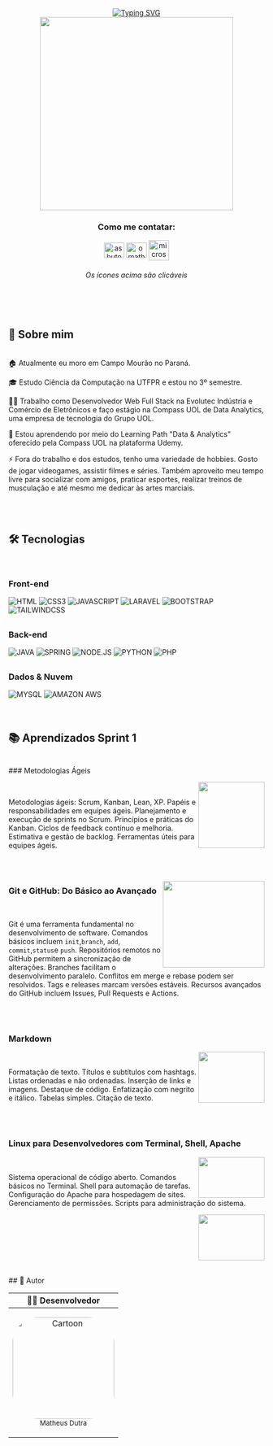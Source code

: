 <div align="center">
<a href="https://git.io/typing-svg"><img src="https://readme-typing-svg.demolab.com?font=Fira+Code&weight=500&size=40&pause=2000&color=FFFAFA&background=483D8B00&vCenter=true&width=900&height=90&lines=Salve+fam%C3%ADlia!+Matheus+Dutra+aqui+%E2%9C%8C%F0%9F%8F%BC" alt="Typing SVG" /></a>

<div align="center">
   <img height="380em" src="https://media1.giphy.com/media/v1.Y2lkPTc5MGI3NjExNjU0YTA0OGM3ODRmNjA4OWU4OGQxYjlhODE2NzFjNzc5MWE3NTc4OCZlcD12MV9pbnRlcm5hbF9naWZzX2dpZklkJmN0PWc/50fuVHMGUVszu/giphy.gif"/>
</div>


 <h3 align="center">Como me contatar:</h3>

<a href="https://linkedin.com/in/omatheus-dutra" target="blank"><img align="center" src="https://raw.githubusercontent.com/rahuldkjain/github-profile-readme-generator/master/src/images/icons/Social/linked-in-alt.svg" alt="ashutosh mishra" height="30" width="40" /></a>
<a href="https://instagram.com/omatheus.dutra" target="blank"><img align="center" src="https://raw.githubusercontent.com/rahuldkjain/github-profile-readme-generator/master/src/images/icons/Social/instagram.svg" alt="omatheus.dutra" height="30" width="40" /></a>
<a href="mailto:matheusbdutra@hotmail.com" target="blank"><img align="center" height="40" width="40" alt="microsoft_outlook_macos_bigsur_icon_189971" src="https://user-images.githubusercontent.com/89203538/236384408-d701199a-69e4-4d73-b7b2-d304f871440c.png" /></a>

 <h6> Os ícones acima são clicáveis </h6> 
<div style="text-align: center;"><br><br>

<h2 align="left">🚀 Sobre mim</h2><br>
<div style="text-align: left;">
   
<div align="left">
🏠 Atualmente  eu moro em Campo Mourão no Paraná.

🎓 Estudo Ciência da Computação na UTFPR e estou no 3º semestre. 

👩‍💻 Trabalho como Desenvolvedor Web Full Stack na Evolutec Indústria e Comércio de Eletrônicos e faço estágio na Compass UOL de Data Analytics, uma empresa de tecnologia do Grupo UOL.

🧠 Estou aprendendo por meio do Learning Path "Data & Analytics" oferecido pela Compass UOL na plataforma Udemy.

⚡️ Fora do trabalho e dos estudos, tenho uma variedade de hobbies. Gosto de jogar videogames, assistir filmes e séries. Também aproveito meu tempo livre para socializar com amigos, praticar esportes, realizar treinos de musculação e até mesmo me dedicar às artes marciais.
</div><br>

<div style="display: inline_block"><br>

<h2 align="left">🛠️ Tecnologias</h2><br>
<div align="left">
  
  <h3> Front-end </h3>
  <img alt="HTML" src="https://img.shields.io/badge/HTML5-E34F26?style=for-the-badge&logo=html5&logoColor=white">
  <img alt="CSS3" src="https://img.shields.io/badge/CSS3-1572B6?style=for-the-badge&logo=css3&logoColor=white">
  <img alt="JAVASCRIPT" src="https://img.shields.io/badge/JavaScript-F7DF1E?style=for-the-badge&logo=javascript&logoColor=black">
  <img alt="LARAVEL" src="https://img.shields.io/badge/Laravel-FF2D20?style=for-the-badge&logo=laravel&logoColor=white">
  <img alt="BOOTSTRAP" src="https://img.shields.io/badge/Bootstrap-563D7C?style=for-the-badge&logo=bootstrap&logoColor=white">
  <img alt="TAILWINDCSS" src="https://img.shields.io/badge/Tailwind_CSS-38B2AC?style=for-the-badge&logo=tailwind-css&logoColor=white">
 
  
  ##
  
  <h3> Back-end </h3>
  <img alt="JAVA" src="https://img.shields.io/badge/Java-ED8B00?style=for-the-badge&logo=java&logoColor=white">
  <img alt="SPRING" src="https://img.shields.io/badge/Spring-6DB33F?style=for-the-badge&logo=spring&logoColor=white">
  <img alt="NODE.JS" src="https://img.shields.io/badge/Node.js-43853D?style=for-the-badge&logo=node.js&logoColor=white">
  <img alt="PYTHON" src="https://img.shields.io/badge/Python-14354C?style=for-the-badge&logo=python&logoColor=white">
  <img alt="PHP" src="https://img.shields.io/badge/PHP-777BB4?style=for-the-badge&logo=php&logoColor=white">
  
  
  ##
  
  <h3> Dados & Nuvem </h3>
  <img alt="MYSQL" src="https://img.shields.io/badge/MySQL-00000F?style=for-the-badge&logo=mysql&logoColor=white">
  <img alt="AMAZON AWS" src="https://img.shields.io/badge/Amazon_AWS-FF9900?style=for-the-badge&logo=amazonaws&logoColor=white">
  

</div></div><br><br>

<h2 align="left">📚 Aprendizados Sprint 1</h2><br>
<div style="text-align: left;">
<div align="left">
### Metodologias Ágeis

<img src="https://github.com/omatheusdutra/omatheusdutra/assets/89203538/2291790a-904e-4eb0-8a9c-a19c9ee3fe64
" align="right" width="130" height="130">
<br>


 Metodologias ágeis: Scrum, Kanban, Lean, XP. Papéis e responsabilidades em equipes ágeis. Planejamento e execução de sprints no Scrum. Princípios e práticas do Kanban. Ciclos de feedback contínuo e melhoria. Estimativa e gestão de backlog. Ferramentas úteis para equipes ágeis.

<br><br>

<img src="https://github.com/omatheusdutra/omatheusdutra/assets/89203538/d8e6e2b4-d9e2-4a82-8fc1-fc50b4a539e6
" align="right" width="200" height="170">

###  Git e GitHub: Do Básico ao Avançado

<br>

Git é uma ferramenta fundamental no desenvolvimento de software. Comandos básicos incluem  `init`,`branch`, `add`, `commit`,`status`e `push`. Repositórios remotos no GitHub permitem a sincronização de alterações. Branches facilitam o desenvolvimento paralelo. Conflitos em merge e rebase podem ser resolvidos. Tags e releases marcam versões estáveis. Recursos avançados do GitHub incluem Issues, Pull Requests e Actions.

<br><br>

###  Markdown

<img src="https://github.com/omatheusdutra/omatheusdutra/assets/89203538/c4bc776f-f061-4d62-893b-0e2e4606dd98
" align="right" width="130" height="100">
<br>

 Formatação de texto. Títulos e subtítulos com hashtags. Listas ordenadas e não ordenadas. Inserção de links e imagens. Destaque de código. Enfatização com negrito e itálico. Tabelas simples. Citação de texto.

<br><br>

###  Linux para Desenvolvedores com Terminal, Shell, Apache

<img src="https://github.com/omatheusdutra/omatheusdutra/assets/89203538/9d1e2d93-f467-4fa3-aa4f-d16cff24b463
" align="right" width="130" height="80">

<br>

Sistema operacional de código aberto. Comandos básicos no Terminal. Shell para automação de tarefas. Configuração do Apache para hospedagem de sites. Gerenciamento de permissões. Scripts para administração do sistema.

<img src="https://upload.wikimedia.org/wikipedia/commons/1/10/Apache_HTTP_server_logo_%282019-present%29.svg
" align="right" width="130" height="90">

<br><br>

</div></div><br><br>
 
#  
   
<div align="left"> 
## 👷 Autor


| 🧑‍💻 Desenvolvedor                                                                                                                                                                                                                                              |
| ------------------------------------------------------------------------------------------------------------------------------------------------------------------------------------------------------------------------------------------------------------ |
| <p align="center"> <img alt="Cartoon" height="200" style="border-radius:50px;" src="https://user-images.githubusercontent.com/89203538/222477874-0acc3db4-e4cd-4988-956c-b9d30f956e69.jpg?transparent=1&palette=1&scale=2"></br><sub>Matheus Dutra</sub></p> |

    
</div></div>
